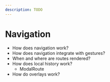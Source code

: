 ```yaml
---
description: TODO
---
```


# Navigation

* How does navigation work?
* How does navigation integrate with gestures?
* When and where are routes rendered?
* How does local history work?
  * ModalRoute
* How do overlays work?

